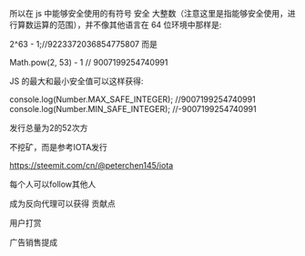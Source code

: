 
所以在 js 中能够安全使用的有符号 安全 大整数（注意这里是指能够安全使用，进行算数运算的范围），并不像其他语言在 64 位环境中那样是:

2^63 - 1;//9223372036854775807
而是

Math.pow(2, 53) - 1     // 9007199254740991

JS 的最大和最小安全值可以这样获得:

console.log(Number.MAX_SAFE_INTEGER); //9007199254740991
console.log(Number.MIN_SAFE_INTEGER); //-9007199254740991


发行总量为2的52次方

不挖矿，而是参考IOTA发行

https://steemit.com/cn/@peterchen145/iota

每个人可以follow其他人

成为反向代理可以获得 贡献点

用户打赏

广告销售提成
